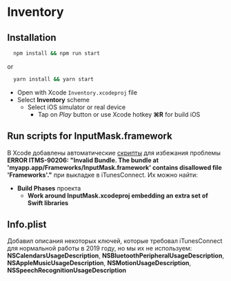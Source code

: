 # Inventory


## Installation

```bash
  npm install && npm run start
```
or
```bash
  yarn install && yarn start
```

* Open with Xcode `Inventory.xcodeproj` file
* Select **Inventory** scheme
    * Select iOS simulator or real device
        * Tap on _Play_ button or use Xcode hotkey **⌘R** for build iOS


## Run scripts for InputMask.framework

В Xcode добавлены автоматические [скрипты](https://github.com/react-native-community/react-native-text-input-mask/issues/22#issuecomment-353659910) для избежания проблемы **ERROR ITMS-90206: "Invalid Bundle. The bundle at 'myapp.app/Frameworks/InputMask.framework' contains disallowed file 'Frameworks'."** при выкладке в iTunesConnect. Их можно найти:

* **Build Phases** проекта
    * **Work around InputMask.xcodeproj embedding an extra set of Swift libraries**


## Info.plist

Добавил описания некоторых ключей, которые требовал iTunesConnect для нормальной работы в 2019 году, но мы их не используем: **NSCalendarsUsageDescription**, **NSBluetoothPeripheralUsageDescription**, **NSAppleMusicUsageDescription**, **NSMotionUsageDescription**, **NSSpeechRecognitionUsageDescription**
